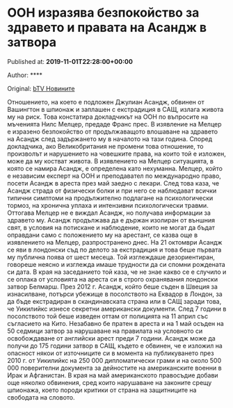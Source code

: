 
# ООН изразява безпокойство за здравето и правата на Асандж в затвора

Published at: **2019-11-01T22:28:00+00:00**

Author: ****

Original: [bTV Новините](https://btvnovinite.bg/svetut/oon-izrazjava-bezpokojstvo-za-zdraveto-i-pravata-na-asandzh-v-zatvora.html)

Отношението, на което е подложен Джулиан Асандж, обвинен от Вашингтон в шпионаж и заплашен с екстрадиция в САЩ, излага живота му на риск. Това констатира докладчикът на ООН по въпросите на мъченията Нилс Мелцер, предаде Франс прес.
В изявление на Мелцер е изразено безпокойство от продължаващото влошаване на здравето на Асандж след задържането му в началото на тази година. Според докладчика, ако Великобритания не промени това отношение, то произволът и нарушението на човешките права, на които той е изложен, може да му костват живота. В изявлението на Мелцер ситуацията, в която се намира Асандж, е определена като нехуманна.
Мелцер, който е независим експерт на ООН и преподавател по международно право, посети Асандж в ареста през май заедно с лекари. След това каза, че Асандж страда от физически болки и при него се наблюдават всички типични симптоми на продължително подлагане на психологически тормоз, на хронична уплаха и интензивни психологически травми. Оттогава Мелцер не е виждал Асандж, но получава информации за здравето му.
Асандж продължава да е държан изолиран от външния свят, в условия на потискане и наблюдение, които не могат да бъдат оправдани само с положението му на арестант, се казва още в изявлението на Мелцер, разпространено днес.
На 21 октомври Асандж се яви в лондонски съд по делото за екстрадиция и това беше първата му публична поява от шест месеца. Той изглеждаше дезориентиран, говореше неясно и изглежда имаше трудности да си спомни рождената си дата. В края на заседанието той каза, че не знае какво се е случило и се оплака от условията на ареста си в строго охранявания лондонски затвор Белмарш.
През 2012 г. Асандж, който беше съден в Швеция за изнасилване, потърси убежище в посолството на Еквадор в Лондон, за да бъде екстрадиран в скандинавската страна или в САЩ заради това, че Уикилийкс изнесе секретни американски документи.
След 7 години в посолството той беше изведен оттам от полицията на 11 април със съгласието на Кито. Незабавно бе пратен в ареста и на 1 май осъден на 50 седмици затвор за нарушаване на правилата на условното си освобождаване от английски арест преди 7 години.
Асандж може да получи до 175 години затвор в САЩ, където е обвинен, че е изложил на опасност някои от източниците си в момента на публикуването през 2010 г. от Уикилийкс на 250 000 дипломатически грами и на около 500 000 поверителни документа за дейностите на американските военни в Ирак и Афганистан. В края на май американското правосъдие добави още няколко обвинения, сред които нарушаване на законите срещу шпионажа, което породи критики от страна на защитниците на свободата на словото.
